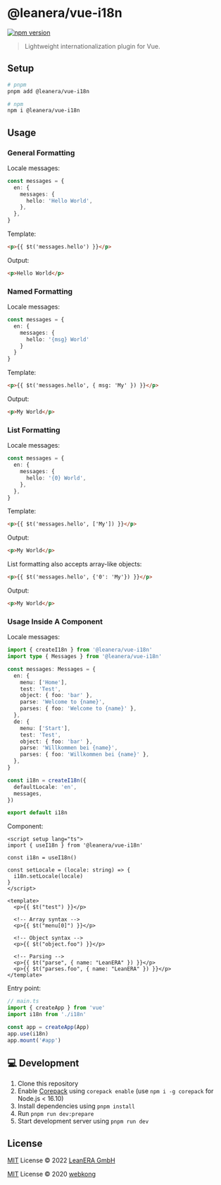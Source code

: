 # @leanera/vue-i18n

[![npm version](https://img.shields.io/npm/v/@leanera/vue-i18n?color=a1b858&label=)](https://www.npmjs.com/package/@leanera/vue-i18n)

> Lightweight internationalization plugin for Vue.

## Setup

```bash
# pnpm
pnpm add @leanera/vue-i18n

# npm
npm i @leanera/vue-i18n
```

## Usage

### General Formatting

Locale messages:

```ts
const messages = {
  en: {
    messages: {
      hello: 'Hello World',
    },
  },
}
```

Template:

```html
<p>{{ $t('messages.hello') }}</p>
```

Output:

```html
<p>Hello World</p>
```

### Named Formatting

Locale messages:

```ts
const messages = {
  en: {
    messages: {
      hello: '{msg} World'
    }
  }
}
```

Template:

```html
<p>{{ $t('messages.hello', { msg: 'My' }) }}</p>
```

Output:

```html
<p>My World</p>
```

### List Formatting

Locale messages:

```ts
const messages = {
  en: {
    messages: {
      hello: '{0} World',
    },
  },
}
```

Template:

```html
<p>{{ $t('messages.hello', ['My']) }}</p>
```

Output:

```html
<p>My World</p>
```

List formatting also accepts array-like objects:

```html
<p>{{ $t('messages.hello', {'0': 'My'}) }}</p>
```

Output:

```html
<p>My World</p>
```

### Usage Inside A Component

Locale messages:

```ts
import { createI18n } from '@leanera/vue-i18n'
import type { Messages } from '@leanera/vue-i18n'

const messages: Messages = {
  en: {
    menu: ['Home'],
    test: 'Test',
    object: { foo: 'bar' },
    parse: 'Welcome to {name}',
    parses: { foo: 'Welcome to {name}' },
  },
  de: {
    menu: ['Start'],
    test: 'Test',
    object: { foo: 'bar' },
    parse: 'Willkommen bei {name}',
    parses: { foo: 'Willkommen bei {name}' },
  },
}

const i18n = createI18n({
  defaultLocale: 'en',
  messages,
})

export default i18n
```

Component:

```vue
<script setup lang="ts">
import { useI18n } from '@leanera/vue-i18n'

const i18n = useI18n()

const setLocale = (locale: string) => {
  i18n.setLocale(locale)
}
</script>

<template>
  <p>{{ $t("test") }}</p>

  <!-- Array syntax -->
  <p>{{ $t("menu[0]") }}</p>

  <!-- Object syntax -->
  <p>{{ $t("object.foo") }}</p>

  <!-- Parsing -->
  <p>{{ $t("parse", { name: "LeanERA" }) }}</p>
  <p>{{ $t("parses.foo", { name: "LeanERA" }) }}</p>
</template>
```

Entry point:

```ts
// main.ts
import { createApp } from 'vue'
import i18n from './i18n'

const app = createApp(App)
app.use(i18n)
app.mount('#app')
```

## 💻 Development

1. Clone this repository
2. Enable [Corepack](https://github.com/nodejs/corepack) using `corepack enable` (use `npm i -g corepack` for Node.js < 16.10)
3. Install dependencies using `pnpm install`
4. Run `pnpm run dev:prepare`
5. Start development server using `pnpm run dev`

## License

[MIT](./LICENSE) License © 2022 [LeanERA GmbH](https://github.com/leanera)

[MIT](./LICENSE) License © 2020 [webkong](https://github.com/webkong)
